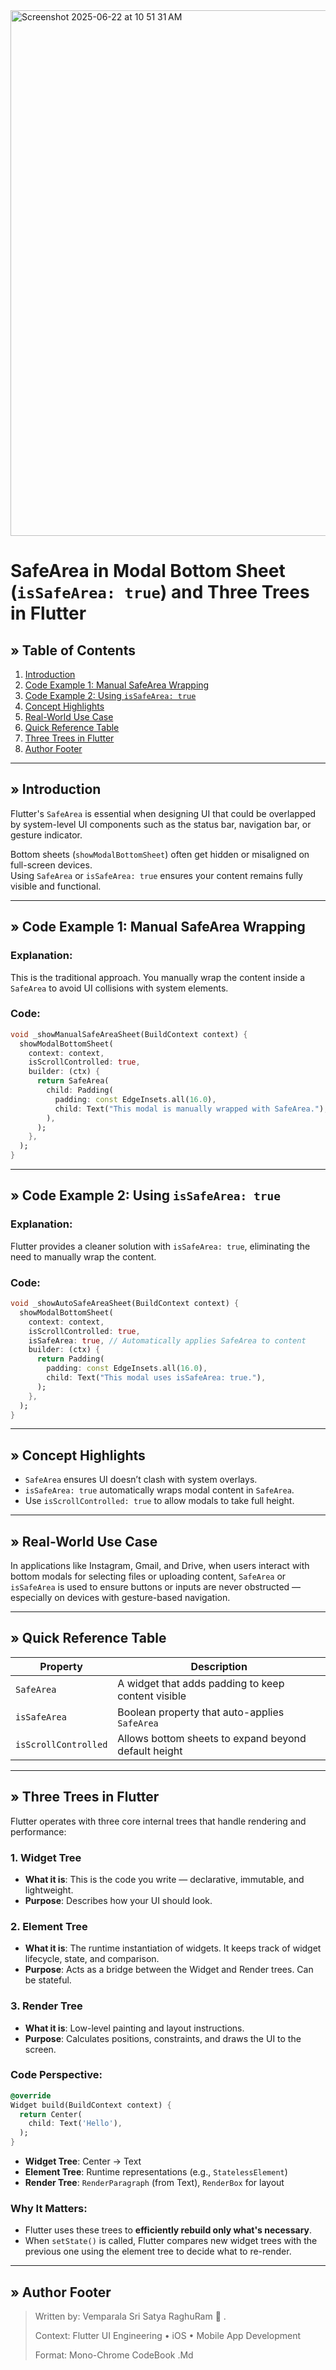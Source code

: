 <img width="841" alt="Screenshot 2025-06-22 at 10 51 31 AM" src="https://github.com/user-attachments/assets/501c98ee-809c-4376-b32d-6d38ae07c489" />

# SafeArea in Modal Bottom Sheet (`isSafeArea: true`) and Three Trees in Flutter

## » Table of Contents
1. [Introduction](#introduction)
2. [Code Example 1: Manual SafeArea Wrapping](#code-example-1-manual-safearea-wrapping)
3. [Code Example 2: Using `isSafeArea: true`](#code-example-2-using-issafearea-true)
4. [Concept Highlights](#concept-highlights)
5. [Real-World Use Case](#real-world-use-case)
6. [Quick Reference Table](#quick-reference-table)
7. [Three Trees in Flutter](#three-trees-in-flutter)
8. [Author Footer](#author-footer)

---

## » Introduction

Flutter's `SafeArea` is essential when designing UI that could be overlapped by system-level UI components such as the status bar, navigation bar, or gesture indicator.

Bottom sheets (`showModalBottomSheet`) often get hidden or misaligned on full-screen devices.  
Using `SafeArea` or `isSafeArea: true` ensures your content remains fully visible and functional.

---

## » Code Example 1: Manual SafeArea Wrapping

### Explanation:
This is the traditional approach. You manually wrap the content inside a `SafeArea` to avoid UI collisions with system elements.

### Code:
```dart
void _showManualSafeAreaSheet(BuildContext context) {
  showModalBottomSheet(
    context: context,
    isScrollControlled: true,
    builder: (ctx) {
      return SafeArea(
        child: Padding(
          padding: const EdgeInsets.all(16.0),
          child: Text("This modal is manually wrapped with SafeArea."),
        ),
      );
    },
  );
}
```

---

## » Code Example 2: Using `isSafeArea: true`

### Explanation:
Flutter provides a cleaner solution with `isSafeArea: true`, eliminating the need to manually wrap the content.

### Code:
```dart
void _showAutoSafeAreaSheet(BuildContext context) {
  showModalBottomSheet(
    context: context,
    isScrollControlled: true,
    isSafeArea: true, // Automatically applies SafeArea to content
    builder: (ctx) {
      return Padding(
        padding: const EdgeInsets.all(16.0),
        child: Text("This modal uses isSafeArea: true."),
      );
    },
  );
}
```

---

## » Concept Highlights

- `SafeArea` ensures UI doesn’t clash with system overlays.
- `isSafeArea: true` automatically wraps modal content in `SafeArea`.
- Use `isScrollControlled: true` to allow modals to take full height.

---

## » Real-World Use Case

In applications like Instagram, Gmail, and Drive, when users interact with bottom modals for selecting files or uploading content, `SafeArea` or `isSafeArea` is used to ensure buttons or inputs are never obstructed — especially on devices with gesture-based navigation.

---

## » Quick Reference Table

| Property             | Description                                               |
|----------------------|-----------------------------------------------------------|
| `SafeArea`           | A widget that adds padding to keep content visible        |
| `isSafeArea`         | Boolean property that auto-applies `SafeArea`             |
| `isScrollControlled` | Allows bottom sheets to expand beyond default height      |

---

## » Three Trees in Flutter

Flutter operates with three core internal trees that handle rendering and performance:

### 1. Widget Tree  
- **What it is**: This is the code you write — declarative, immutable, and lightweight.  
- **Purpose**: Describes how your UI should look.

### 2. Element Tree  
- **What it is**: The runtime instantiation of widgets. It keeps track of widget lifecycle, state, and comparison.  
- **Purpose**: Acts as a bridge between the Widget and Render trees. Can be stateful.

### 3. Render Tree  
- **What it is**: Low-level painting and layout instructions.  
- **Purpose**: Calculates positions, constraints, and draws the UI to the screen.

### Code Perspective:
```dart
@override
Widget build(BuildContext context) {
  return Center(
    child: Text('Hello'),
  );
}
```
- **Widget Tree**: Center → Text  
- **Element Tree**: Runtime representations (e.g., `StatelessElement`)  
- **Render Tree**: `RenderParagraph` (from Text), `RenderBox` for layout

### Why It Matters:
- Flutter uses these trees to **efficiently rebuild only what's necessary**.
- When `setState()` is called, Flutter compares new widget trees with the previous one using the element tree to decide what to re-render.

---

## » Author Footer

> Written by: Vemparala Sri Satya RaghuRam  .
> 
> Context: Flutter UI Engineering • iOS • Mobile App Development
> 
> Format: Mono-Chrome CodeBook .Md  
